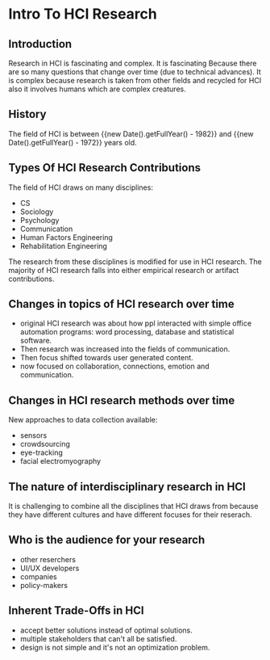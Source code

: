 # Intro To HCI Research

## Introduction
Research in HCI is fascinating and complex. It is fascinating Because there are so many questions
that change over time (due to technical advances). It is complex because research is taken from other fields and recycled for HCI
also it involves humans which are complex creatures.

## History
The field of HCI is between {{new Date().getFullYear() - 1982}} and {{new Date().getFullYear() - 1972}} years old.

## Types Of HCI Research Contributions

The field of HCI draws on many disciplines:
+ CS
+ Sociology
+ Psychology
+ Communication
+ Human Factors Engineering
+ Rehabilitation Engineering

The research from these disciplines is modified for use in HCI research.
The majority of HCI research falls into either empirical research or artifact contributions.

## Changes in topics of HCI research over time
+ original HCI research was about how ppl interacted with simple office automation programs: word processing, database and statistical software. 
+ Then research was increased into the fields of communication.
+ Then focus shifted towards user generated content.
+ now focused on collaboration, connections, emotion and communication.

## Changes in HCI research methods over time

New approaches to data collection available:
+ sensors
+ crowdsourcing
+ eye-tracking
+ facial electromyography

## The nature of interdisciplinary research in HCI
It is challenging to combine all the disciplines that HCI draws from because
they have different cultures and have different focuses for their reserach.

## Who is the audience for your research
+ other reserchers
+ UI/UX developers
+ companies
+ policy-makers

## Inherent Trade-Offs in HCI
+ accept better solutions instead of optimal solutions.
+ multiple stakeholders that can't all be satisfied.
+ design is not simple and it's not an optimization problem.

